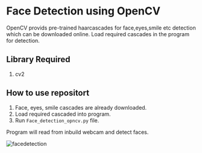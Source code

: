 # Face Detection using OpenCV

OpenCV provids pre-trained haarcascades for face,eyes,smile etc detection which can be downloaded online.
Load required cascades in the program for detection.


## Library Required
1. cv2

## How to use repositort
1. Face, eyes, smile cascades are already downloaded.
2. Load required cascaded into program.
3. Run `Face_detection_opncv.py` file.

Program will read from inbuild webcam and detect faces.



![facedetection](https://user-images.githubusercontent.com/22048905/45585286-9aea0780-b8ff-11e8-92c3-11cb69bc8158.gif)

